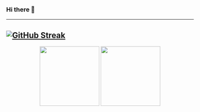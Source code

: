 ### Hi there 👋

<!--
**cometyang/cometyang** is a ✨ _special_ ✨ repository because its `README.md` (this file) appears on your GitHub profile.

Here are some ideas to get you started:

- 🔭 I’m currently working on ...
- 🌱 I’m currently learning ...
- 👯 I’m looking to collaborate on ...
- 🤔 I’m looking for help with ...
- 💬 Ask me about ...
- 📫 How to reach me: ...
- 😄 Pronouns: ...
- ⚡ Fun fact: ...
-->
---
[![GitHub Streak](https://github-readme-streak-stats.herokuapp.com?user=cometyang)](https://git.io/streak-stats)
---

<p align="center">
  <img height="160" src="https://github-readme-stats.vercel.app/api/top-langs/?username=cometyang&theme=react&hide=html,css,dockerfile,shell,ejs,stylus&count_private=true&show_icons=true&hide_border=true&layout=compact"/>
  
  <img height="160" src="https://github-readme-stats.vercel.app/api?username=cometyang&count_private=true&show_icons=true&theme=react&include_all_commits=true&hide_border=true"/>
</p>
